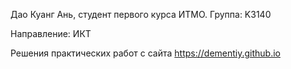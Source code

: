Дао Куанг Ань, студент первого курса ИТМО.
Группа: K3140

Направление: ИКТ

Решения практических работ с сайта https://dementiy.github.io
